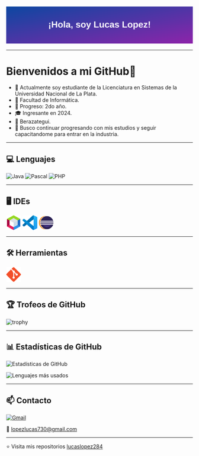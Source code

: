 ![Banner](https://raw.githubusercontent.com/lucaslopez284/lucaslopez284/main/banner.svg)

--- 

# Bienvenidos a mi GitHub👋

- 🔭 Actualmente soy estudiante de la Licenciatura en Sistemas de la Universidad Nacional de La Plata.
- 🏫 Facultad de Informática.
- 🌱 Progreso: 2do año.
- 🎓 Ingresante en 2024.
- 📍 Berazategui.
- 👯 Busco continuar progresando con mis estudios y seguir capacitandome para entrar en la industria.

---

## 💻 Lenguajes

![Java](https://img.shields.io/badge/Java-ED8B00?style=for-the-badge&logo=openjdk&logoColor=white)
![Pascal](https://img.shields.io/badge/Pascal-3366CC?style=for-the-badge&logoColor=white)
![PHP](https://img.shields.io/badge/PHP-777BB4?style=for-the-badge&logo=php&logoColor=white)

---

## 🖥️ IDEs

<img src="https://raw.githubusercontent.com/devicons/devicon/master/icons/netbeans/netbeans-original.svg" width="40" height="40"/>
<img src="https://raw.githubusercontent.com/devicons/devicon/master/icons/vscode/vscode-original.svg" width="40" height="40"/>
<img src="https://raw.githubusercontent.com/devicons/devicon/master/icons/eclipse/eclipse-original.svg" width="40" height="40"/>

---

## 🛠️ Herramientas

<img src="https://raw.githubusercontent.com/devicons/devicon/master/icons/git/git-original.svg" width="40" height="40"/> 

---

## 🏆 Trofeos de GitHub

![trophy](https://github-profile-trophy.vercel.app/?username=TUUSUARIO&theme=tokyonight&row=1&column=6)

---

## 📊 Estadísticas de GitHub

![Estadísticas de GitHub](https://github-readme-stats.vercel.app/api?username=lucaslopez284&show_icons=true&theme=tokyonight)  

![Lenguajes más usados](https://github-readme-stats.vercel.app/api/top-langs/?username=lucaslopez284&layout=compact&theme=tokyonight)

---

## 📫 Contacto

[![Gmail](https://img.shields.io/badge/Gmail-D14836?style=for-the-badge&logo=gmail&logoColor=white)](mailto:lopezlucas730@gmail.com)  

📧 lopezlucas730@gmail.com  

---

⭐️ Visita mis repositorios [lucaslopez284](https://github.com/lucaslopez284)

